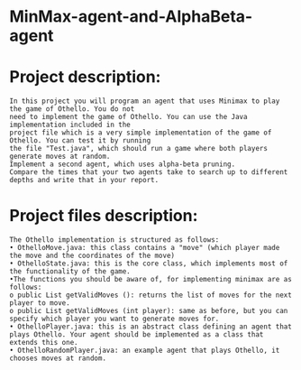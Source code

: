 # MinMax-agent-and-AlphaBeta-agent
# Project description: 
    In this project you will program an agent that uses Minimax to play the game of Othello. You do not 
    need to implement the game of Othello. You can use the Java implementation included in the 
    project file which is a very simple implementation of the game of Othello. You can test it by running 
    the file "Test.java", which should run a game where both players generate moves at random.
    Implement a second agent, which uses alpha-beta pruning.
    Compare the times that your two agents take to search up to different depths and write that in your report.
# Project files description:
    The Othello implementation is structured as follows:
    • OthelloMove.java: this class contains a "move" (which player made the move and the coordinates of the move)
    • OthelloState.java: this is the core class, which implements most of the functionality of the game.
    •The functions you should be aware of, for implementing minimax are as follows:
    o public List getValidMoves (): returns the list of moves for the next player to move.
    o public List getValidMoves (int player): same as before, but you can specify which player you want to generate moves for.
    • OthelloPlayer.java: this is an abstract class defining an agent that plays Othello. Your agent should be implemented as a class that extends this one.
    • OthelloRandomPlayer.java: an example agent that plays Othello, it chooses moves at random.

